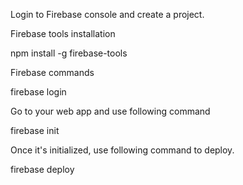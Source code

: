 Login to Firebase console and create a project.

Firebase tools installation

npm install -g firebase-tools

Firebase commands

firebase login

Go to your web app and use following command

firebase init

Once it's initialized, use following command to deploy.

firebase deploy
